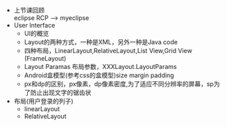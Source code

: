 
+ 上节课回顾  
    eclipse RCP  --> myeclipse
+ User Interface  
  - UI的概览  
  - Layout的两种方式，一种是XML，另外一种是Java code  
  - 四种布局，LinearLayout,RelativeLayout,List View,Grid View (FrameLayout)  
  - Layout Paramas 布局参数，XXXLayout.LayoutParams    
  - Android盒模型(参考css的盒模型)size margin padding  
  - px和dp的区别，px像素，dp像素密度,为了适应不同分辨率的屏幕，sp为了防止出现文字的锯齿状  
+ 布局(用户登录的列子)
  - linearLayout  
  - RelativeLayout  

